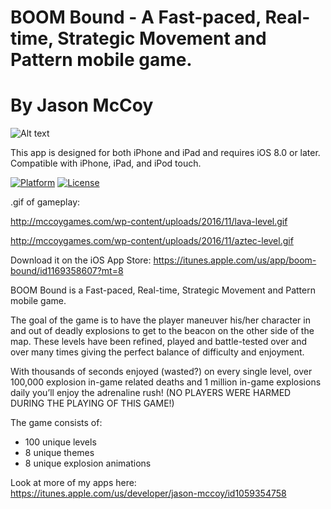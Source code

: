 # BOOM Bound - A Fast-paced, Real-time, Strategic Movement and Pattern mobile game.
# By Jason McCoy

![Alt text](http://mccoygames.com/wp-content/uploads/2016/11/twitter_header-2.png "BOOM Bound")


This app is designed for both iPhone and iPad and requires iOS 8.0 or later. Compatible with iPhone, iPad, and iPod touch.

[![Platform](http://img.shields.io/badge/platform-iOS-blue.svg?style=flat)](http://cocoapods.org/?q=YALSideMenu)
[![License](http://img.shields.io/badge/license-MIT-green.svg?style=flat)](https://github.com/Yalantis/Side-Menu.iOS/blob/master/LICENSE)


.gif of gameplay:

http://mccoygames.com/wp-content/uploads/2016/11/lava-level.gif

http://mccoygames.com/wp-content/uploads/2016/11/aztec-level.gif




Download it on the iOS App Store:
https://itunes.apple.com/us/app/boom-bound/id1169358607?mt=8


BOOM Bound is a Fast-paced, Real-time, Strategic Movement and Pattern mobile game.

The goal of the game is to have the player maneuver his/her character in and out of deadly explosions to get to the beacon on the other side of the map. These levels have been refined, played and battle-tested over and over many times giving the perfect balance of difficulty and enjoyment.

With thousands of seconds enjoyed (wasted?) on every single level, over 100,000 explosion in-game related deaths and 1 million in-game explosions daily you’ll enjoy the adrenaline rush!
(NO PLAYERS WERE HARMED DURING THE PLAYING OF THIS GAME!)

The game consists of:
* 100 unique levels
* 8 unique themes 
* 8 unique explosion animations


Look at more of my apps here:
https://itunes.apple.com/us/developer/jason-mccoy/id1059354758

